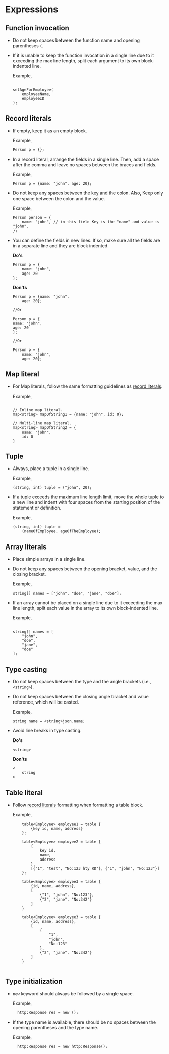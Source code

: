 # Expressions

## Function invocation

* Do not keep spaces between the function name and opening parentheses `(`.
  
* If it is unable to keep the function invocation in a single line due to it exceeding the max line length, split each argument to its own block-indented line.
    
    Example,
    ```ballerina
    
    setAgeForEmployee(
        employeeName,
        employeeID
    );
    ```

## Record literals

* If empty, keep it as an empty block.
      
  Example,
  ```ballerina
  Person p = {};
  ```
* In a record literal, arrange the fields in a single line.
  Then, add a space after the comma and leave no spaces between the braces and fields.
      
  Example,
  ```ballerina  
  Person p = {name: "john", age: 20};
  ``` 
* Do not keep any spaces between the key and the colon. Also, Keep only one space between the colon and the value.
  
  Example,
  ```ballerina
  Person person = {
      name: "john", // in this field Key is the "name" and value is "john".
  };
  ```
* You can define the fields in new lines. If so, make sure all the fields are in a separate line and they are block indented.

  **Do's**
  ```ballerina
  Person p = {
      name: "john",
      age: 20
  };
  ``` 
  **Don'ts**
  ```ballerina
  Person p = {name: "john",
      age: 20};
  
  //Or
  
  Person p = {
  name: "john",
  age: 20
  };
  
  //Or
  
  Person p = {
      name: "john",
      age: 20};
  ```
## Map literal

* For Map literals, follow the same formatting guidelines as [record literals](#record-literals). 
  
  Example,
  ```ballerina
  
  // Inline map literal.
  map<string> mapOfString1 = {name: "john", id: 0};
  
  // Multi-line map literal.
  map<string> mapOfString2 = {
      name: "john",
      id: 0
  }
  ```

## Tuple

* Always, place a tuple in a single line.

  Example,
  ```ballerina
  (string, int) tuple = ("john", 20);
  ```
* If a tuple exceeds the maximum line length limit, move the whole tuple to a new line and indent with four spaces from the starting position of the statement or definition.
  
  Example,
  ```ballerina
  (string, int) tuple = 
      (nameOfEmployee, ageOfTheEmployee);
  ```

## Array literals

* Place simple arrays in a single line.
* Do not keep any spaces between the opening bracket, value, and the closing bracket.
  
    Example,
    ```ballerina
    string[] names = ["john", "doe", "jane", "doe"];
    ```
* If an array cannot be placed on a single line due to it exceeding the max line length, split each value in the array to its own block-indented line.
    
    Example,
    ```ballerina
    
    string[] names = [
        "john",
        "doe",
        "jane",
        "doe"
    ];
    
    ```
## Type casting

* Do not keep spaces between the type and the angle brackets (i.e., `<string>`).
* Do not keep spaces between the closing angle bracket and value reference, which will be casted.

  Example,
  ```ballerina
  string name = <string>json.name;
  ```
* Avoid line breaks in type casting.
  
  **Do's**
  ```ballerina
  <string>
  ```
  
  **Don'ts**
  ```ballerina
  <
      string
  >
  ```
## Table literal

* Follow [record literals](#record-literals) formatting when formatting a table block.
  
  Example,
  ```ballerina
      table<Employee> employee1 = table {
          {key id, name, address}
      };
      
      table<Employee> employee2 = table {
          {
              key id,
              name,
              address
          },
          [{"1", "test", "No:123 hty RD"}, {"1", "john", "No:123"}]
      };
      
      table<Employee> employee3 = table {
          {id, name, address},
          [
              {"1", "john", "No:123"},
              {"2", "jane", "No:342"}
          ]
      }
      
      table<Employee> employee3 = table {
          {id, name, address},
          [
              {
                  "1",
                  "john",
                  "No:123"
              },
              {"2", "jane", "No:342"}
          ]
      }
      
  ```
## Type initialization

* `new` keyword should always be followed by a single space.

  Example,
  ```ballerina
    http:Response res = new ();
  ```
  
* If the type name is available, there should be no spaces between the opening parentheses and the type name.
  
  Example,
  ```ballerina
    http:Response res = new http:Response();
  ```
  